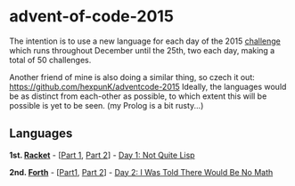 # advent-of-code-2015
The intention is to use a new language for each day of the 2015 [challenge](http://adventofcode.com/) which runs throughout December until the 25th, two each day, making a total of 50 challenges.

Another friend of mine is also doing a similar thing, so czech it out: https://github.com/hexpunK/adventcode-2015
Ideally, the languages would be as distinct from each-other as possible, to which extent this will be possible is yet to be seen. (my Prolog is a bit rusty...)

## Languages
**1st. [Racket](http://www.racket-lang.org/)** - [[Part 1](1-1.rkt), [Part 2](1-2.rkt)] - [Day 1: Not Quite Lisp](http://adventofcode.com/day/1)

**2nd. [Forth](https://www.gnu.org/software/gforth/)** - [[Part1](2-1.fth), [Part 2](2-2.fth)] - [Day 2: I Was Told There Would Be No Math](http://adventofcode.com/day/2)
